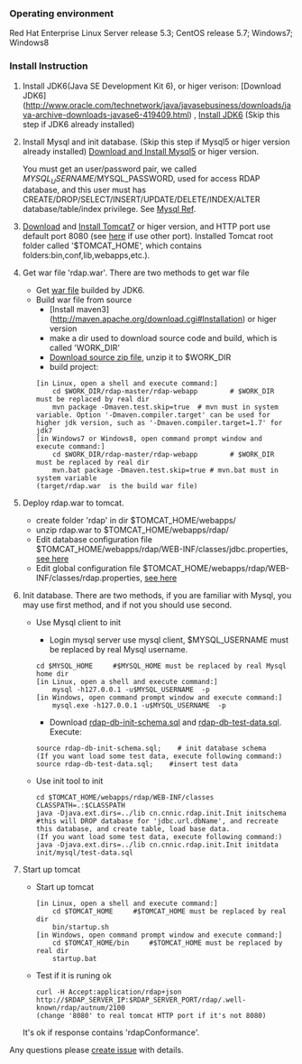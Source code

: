 ### Operating environment
Red Hat Enterprise Linux Server release 5.3; CentOS release 5.7; Windows7; Windows8
### Install Instruction
1. Install JDK6(Java SE Development Kit 6), or higer verison: [Download JDK6] (http://www.oracle.com/technetwork/java/javasebusiness/downloads/java-archive-downloads-javase6-419409.html) ,  [Install JDK6](http://www.oracle.com/technetwork/java/javase/install-142943.html)
(Skip this step if JDK6 already installed)
2. Install Mysql and init database. (Skip this step if Mysql5 or higer version already installed)
   [Download and Install Mysql5](http://dev.mysql.com/downloads/mysql) or higer version. 
     
   You must get an user/password pair, we called $MYSQL_USERNAME/$MYSQL_PASSWORD, used for access RDAP database, and this user must has CREATE/DROP/SELECT/INSERT/UPDATE/DELETE/INDEX/ALTER database/table/index privilege. See [Mysql Ref](http://dev.mysql.com/doc/refman/5.1/en/grant.html).

3. [Download](http://tomcat.apache.org/download-70.cgi) and [Install Tomcat7](http://tomcat.apache.org/tomcat-7.0-doc/setup.html) or higer version, and HTTP port use default port 8080 (see [here](http://tomcat.apache.org/tomcat-7.0-doc/RUNNING.txt) if use other port).
Installed Tomcat root folder called '$TOMCAT_HOME', which contains folders:bin,conf,lib,webapps,etc.).

4. Get war file 'rdap.war'. There are two methods to get war file
   * Get [war file](https://github.com/cnnic/rdap/raw/master/rdap-webapp/build/rdap.war) builded by JDK6.
   * Build war file from source
      *  [Install maven3] (http://maven.apache.org/download.cgi#Installation) or higer version
      *  make a dir used to download source code and build, which is called 'WORK_DIR'
      *  [Download source zip file](https://github.com/cnnic/rdap/archive/master.zip), unzip it to $WORK_DIR
      *  build project:
		```
		[in Linux, open a shell and execute command:]
			cd $WORK_DIR/rdap-master/rdap-webapp		# $WORK_DIR must be replaced by real dir
			mvn package -Dmaven.test.skip=true	# mvn must in system variable. Option '-Dmaven.compiler.target' can be used for higher jdk version, such as '-Dmaven.compiler.target=1.7' for jdk7
		[in Windows7 or Windows8, open command prompt window and execute command:]
			cd $WORK_DIR/rdap-master/rdap-webapp		# $WORK_DIR must be replaced by real dir
			mvn.bat package -Dmaven.test.skip=true # mvn.bat must in system variable
		(target/rdap.war  is the build war file)
	
		```
5. Deploy rdap.war to tomcat.
   * create folder 'rdap' in dir $TOMCAT_HOME/webapps/
   * unzip rdap.war to $TOMCAT_HOME/webapps/rdap/
   * Edit database configuration file $TOMCAT_HOME/webapps/rdap/WEB-INF/classes/jdbc.properties, [see here](https://github.com/cnnic/rdap/wiki/jdbc.properties)
   * Edit global configuration file $TOMCAT_HOME/webapps/rdap/WEB-INF/classes/rdap.properties, [see here](https://github.com/cnnic/rdap/wiki/rdap.properties)

6. Init database. 
   There are two methods, if you are familiar with Mysql, you may use first method, and if not you should use second.
   * Use Mysql client to init
      *  Login mysql server use mysql client, $MYSQL_USERNAME must be replaced by real Mysql username.
     
		```
		cd $MYSQL_HOME     #$MYSQL_HOME must be replaced by real Mysql home dir
		[in Linux, open a shell and execute command:]
	   		mysql -h127.0.0.1 -u$MYSQL_USERNAME  -p
		[in Windows, open command prompt window and execute command:]
			mysql.exe -h127.0.0.1 -u$MYSQL_USERNAME  -p	
		```
      *  Download [rdap-db-init-schema.sql](https://raw.githubusercontent.com/cnnic/rdap/master/rdap-webapp/build/rdap-db-init-schema.sql) and [rdap-db-test-data.sql](https://raw.githubusercontent.com/cnnic/rdap/master/rdap-webapp/build/rdap-db-test-data.sql). Execute: 
      
	   	```
	   	source rdap-db-init-schema.sql;    # init database schema
		(If you want load some test data, execute following command:)
		source rdap-db-test-data.sql;    #insert test data
	   	```
   * Use init tool to init
	   
		```
   		cd $TOMCAT_HOME/webapps/rdap/WEB-INF/classes
		CLASSPATH=.:$CLASSPATH
		java -Djava.ext.dirs=../lib cn.cnnic.rdap.init.Init initschema      #this will DROP database for 'jdbc.url.dbName', and recreate this database, and create table, load base data.
	   	(If you want load some test data, execute following command:)
		java -Djava.ext.dirs=../lib cn.cnnic.rdap.init.Init initdata  init/mysql/test-data.sql      
	   	```

7. Start up tomcat
   * Start up tomcat
	   
		```
		[in Linux, open a shell and execute command:]
			cd $TOMCAT_HOME		#$TOMCAT_HOME must be replaced by real dir
			bin/startup.sh
		[in Windows, open command prompt window and execute command:]
			cd $TOMCAT_HOME/bin		#$TOMCAT_HOME must be replaced by real dir
			startup.bat
		```

   * Test if it is runing ok
	   	```
		curl -H Accept:application/rdap+json http://$RDAP_SERVER_IP:$RDAP_SERVER_PORT/rdap/.well-known/rdap/autnum/2100
		(change '8080' to real tomcat HTTP port if it's not 8080)
		```
	It's ok if response contains 'rdapConformance'. 

Any questions please [create issue](https://github.com/cnnic/rdap/issues/new) with details.
